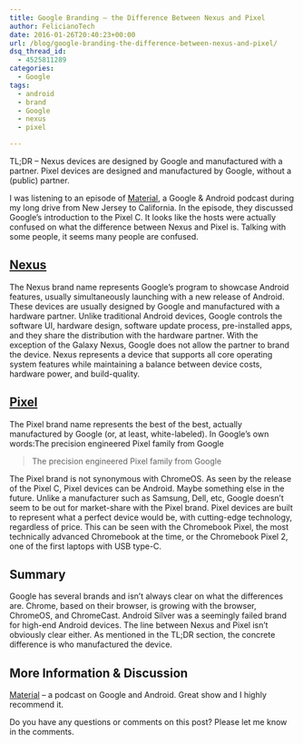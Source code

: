 ```yaml
---
title: Google Branding – the Difference Between Nexus and Pixel
author: FelicianoTech
date: 2016-01-26T20:40:23+00:00
url: /blog/google-branding-the-difference-between-nexus-and-pixel/
dsq_thread_id:
  - 4525811289
categories:
  - Google
tags:
  - android
  - brand
  - Google
  - nexus
  - pixel

---
```

TL;DR &#8211; Nexus devices are designed by Google and manufactured with a partner. Pixel devices are designed and manufactured by Google, without a (public) partner.<!--more-->

I was listening to an episode of [Material][1], a Google & Android podcast during my long drive from New Jersey to California. In the episode, they discussed Google&#8217;s introduction to the Pixel C. It looks like the hosts were actually confused on what the difference between Nexus and Pixel is. Talking with some people, it seems many people are confused.

## [Nexus][2]

The Nexus brand name represents Google&#8217;s program to showcase Android features, usually simultaneously launching with a new release of Android. These devices are usually designed by Google and manufactured with a hardware partner. Unlike traditional Android devices, Google controls the software UI, hardware design, software update process, pre-installed apps, and they share the distribution with the hardware partner. With the exception of the Galaxy Nexus, Google does not allow the partner to brand the device. Nexus represents a device that supports all core operating system features while maintaining a balance between device costs, hardware power, and build-quality.

## [Pixel][3]

The Pixel brand name represents the best of the best, actually manufactured by Google (or, at least, white-labeled). In Google&#8217;s own words:The precision engineered Pixel family from Google

> The precision engineered Pixel family from Google

The Pixel brand is not synonymous with ChromeOS. As seen by the release of the Pixel C, Pixel devices can be Android. Maybe something else in the future. Unlike a manufacturer such as Samsung, Dell, etc, Google doesn&#8217;t seem to be out for market-share with the Pixel brand. Pixel devices are built to represent what a perfect device would be, with cutting-edge technology, regardless of price. This can be seen with the Chromebook Pixel, the most technically advanced Chromebook at the time, or the Chromebook Pixel 2, one of the first laptops with USB type-C.

## Summary

Google has several brands and isn&#8217;t always clear on what the differences are. Chrome, based on their browser, is growing with the browser, ChromeOS, and ChromeCast. Android Silver was a seemingly failed brand for high-end Android devices. The line between Nexus and Pixel isn&#8217;t obviously clear either. As mentioned in the TL;DR section, the concrete difference is who manufactured the device.

## More Information & Discussion

[Material][4] &#8211; a podcast on Google and Android. Great show and I highly recommend it.

Do you have any questions or comments on this post? Please let me know in the comments.

 [1]: https://www.relay.fm/material/14
 [2]: http://www.google.com/nexus/
 [3]: https://pixel.google.com/
 [4]: https://www.relay.fm/material